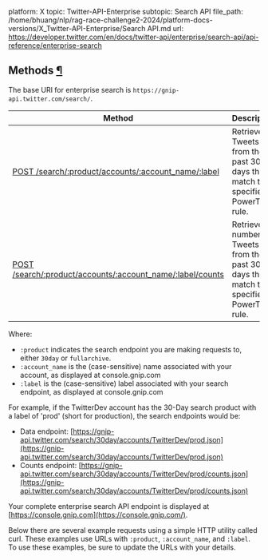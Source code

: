 platform: X
topic: Twitter-API-Enterprise
subtopic: Search API
file_path: /home/bhuang/nlp/rag-race-challenge2-2024/platform-docs-versions/X_Twitter-API-Enterprise/Search API.md
url: https://developer.twitter.com/en/docs/twitter-api/enterprise/search-api/api-reference/enterprise-search


## Methods [¶](#methods- "Permalink to this headline")

The base URI for enterprise search is `https://gnip-api.twitter.com/search/`.

| Method | Description |
| --- | --- |
| [POST /search/:product/accounts/:account\_name/:label](#SearchRequests) | Retrieve Tweets from the past 30 days that match the specified PowerTrack rule. |
| [POST /search/:product/accounts/:account\_name/:label/counts](#CountRequests) | Retrieve the number of Tweets from the past 30 days that match the specified PowerTrack rule. |

Where:

* `:product` indicates the search endpoint you are making requests to, either `30day` or `fullarchive`.
* `:account_name` is the (case-sensitive) name associated with your account, as displayed at console.gnip.com
* `:label` is the (case-sensitive) label associated with your search endpoint, as displayed at console.gnip.com

For example, if the TwitterDev account has the 30-Day search product with a label of 'prod' (short for production), the search endpoints would be:

* Data endpoint: [https://gnip-api.twitter.com/search/30day/accounts/TwitterDev/prod.json](https://gnip-api.twitter.com/search/30day/accounts/TwitterDev/prod.json)
* Counts endpoint: [https://gnip-api.twitter.com/search/30day/accounts/TwitterDev/prod/counts.json](https://gnip-api.twitter.com/search/30day/accounts/TwitterDev/prod/counts.json)

Your complete enterprise search API endpoint is displayed at [https://console.gnip.com](https://console.gnip.com/).

Below there are several example requests using a simple HTTP utility called curl. These examples use URLs with `:product`, `:account_name`, and `:label`. To use these examples, be sure to update the URLs with your details.